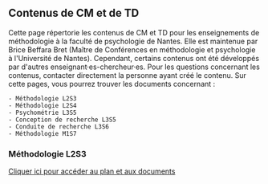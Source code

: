 ## Contenus de CM et de TD

Cette page répertorie les contenus de CM et TD pour les enseignements de méthodologie à la faculté de psychologie de Nantes. Elle est maintenue par Brice Beffara Bret (Maître de Conférences en méthodologie et psychologie à l'Université de Nantes). Cependant, certains contenus ont été développés par d'autres enseignant·es-chercheur·es. Pour les questions concernant les contenus, contacter directement la personne ayant créé le contenu. Sur cette pages, vous pourrez trouver les documents concernant :

```
- Méthodologie L2S3
- Méthodologie L2S4
- Psychométrie L3S5
- Conception de recherche L3S5
- Conduite de recherche L3S6
- Méthodologie M1S7
```

### Méthodologie L2S3

<a href="https://hackmd.io/@gRd-k8tlRqqNnz8dLGKZrg/H12QNLi1w" target="_blank">Cliquer ici pour accéder au plan et aux documents</a>
